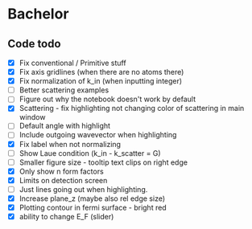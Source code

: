 # Bachelor

## Code todo
- [x] Fix conventional / Primitive stuff
- [x] Fix axis gridlines (when there are no atoms there)
- [x] Fix normalization of k_in (when inputting integer)
- [ ] Better scattering examples
- [ ] Figure out why the notebook doesn't work by default
- [x] Scattering - fix highlighting not changing color of scattering in main window
- [ ] Default angle with highlight
- [ ] Include outgoing wavevector when highlighting
- [x] Fix label when not normalizing
- [ ] Show Laue condition (k_in - k_scatter = G)
- [ ] Smaller figure size - tooltip text clips on right edge
- [x] Only show n form factors
- [x] Limits on detection screen
- [ ] Just lines going out when highlighting.
- [x] Increase plane_z (maybe also rel edge size)
- [x] Plotting contour in fermi surface - bright red
- [x] ability to change E_F (slider)